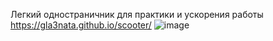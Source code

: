 Легкий одностраничник для практики и ускорения работы
https://gla3nata.github.io/scooter/
![image](https://github.com/Gla3nata/scooter/assets/64526287/e3614e61-ce66-4d7b-b3b0-09343043bf1c)
